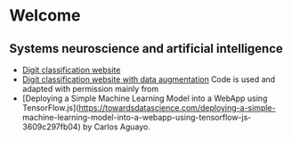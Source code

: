 # Welcome
## Systems neuroscience and artificial intelligence
- [Digit classification website](https://kekhokhao.github.io/digit_classification_website/tfjs.html)
- [Digit classification website with data
augmentation](https://kekhokhao.github.io/digit_classification_website_with_data_augmentation/tfjs.html)
Code is used and adapted with permission mainly from
- [Deploying a Simple Machine Learning Model into a WebApp using TensorFlow.js](https://towardsdatascience.com/deploying-a-simple-
machine-learning-model-into-a-webapp-using-tensorflow-js-3609c297fb04) by Carlos Aguayo.
